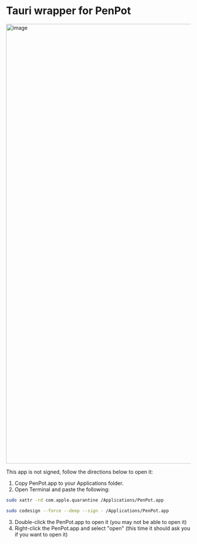 # Tauri wrapper for PenPot

<img width="1200" alt="image" src="https://user-images.githubusercontent.com/134939/219828260-044730b4-0dd2-4bdc-bb37-b4a5c4fe2e21.png">

This app is not signed, follow the directions below to open it:

1. Copy PenPot.app to your Applications folder.
2. Open Terminal and paste the following: 

```zsh
sudo xattr -rd com.apple.quarantine /Applications/PenPot.app

sudo codesign --force --deep --sign - /Applications/PenPot.app
```

3. Double-click the PenPot.app to open it (you may not be able to open it)
4. Right-click the PenPot.app and select "open" (this time it should ask you if you want to open it)
